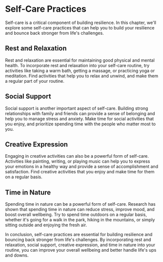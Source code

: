 Self-Care Practices
==============================

Self-care is a critical component of building resilience. In this chapter, we'll explore some self-care practices that can help you to build your resilience and bounce back stronger from life's challenges.

Rest and Relaxation
-------------------

Rest and relaxation are essential for maintaining good physical and mental health. To incorporate rest and relaxation into your self-care routine, try activities like taking a warm bath, getting a massage, or practicing yoga or meditation. Find activities that help you to relax and unwind, and make them a regular part of your routine.

Social Support
--------------

Social support is another important aspect of self-care. Building strong relationships with family and friends can provide a sense of belonging and help you to manage stress and anxiety. Make time for social activities that you enjoy, and prioritize spending time with the people who matter most to you.

Creative Expression
-------------------

Engaging in creative activities can also be a powerful form of self-care. Activities like painting, writing, or playing music can help you to express your emotions in a healthy way and provide a sense of accomplishment and satisfaction. Find creative activities that you enjoy and make time for them on a regular basis.

Time in Nature
--------------

Spending time in nature can be a powerful form of self-care. Research has shown that spending time in nature can reduce stress, improve mood, and boost overall wellbeing. Try to spend time outdoors on a regular basis, whether it's going for a walk in the park, hiking in the mountains, or simply sitting outside and enjoying the fresh air.

In conclusion, self-care practices are essential for building resilience and bouncing back stronger from life's challenges. By incorporating rest and relaxation, social support, creative expression, and time in nature into your routine, you can improve your overall wellbeing and better handle life's ups and downs.
